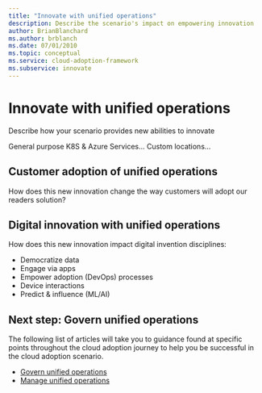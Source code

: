 ```yaml
---
title: "Innovate with unified operations"
description: Describe the scenario's impact on empowering innovation
author: BrianBlanchard
ms.author: brblanch
ms.date: 07/01/2010
ms.topic: conceptual
ms.service: cloud-adoption-framework
ms.subservice: innovate
---
```


# Innovate with unified operations

Describe how your scenario provides new abilities to innovate

General purpose K8S & Azure Services... Custom locations...

## Customer adoption of unified operations

How does this new innovation change the way customers will adopt our readers solution?

## Digital innovation with unified operations

How does this new innovation impact digital invention disciplines: 

- Democratize data
- Engage via apps
- Empower adoption (DevOps) processes
- Device interactions
- Predict & influence (ML/AI)

## Next step: Govern unified operations

The following list of articles will take you to guidance found at specific points throughout the cloud adoption journey to help you be successful in the cloud adoption scenario.

- [Govern unified operations](./govern.md)
- [Manage unified operations](./manage.md)
